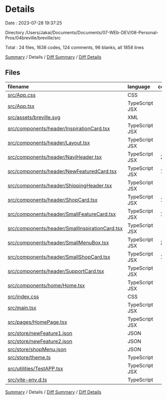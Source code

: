 # Details

Date : 2023-07-28 19:37:25

Directory /Users/Jakai/Documents/Documents/07-WEb-DEV/08-Personal-Pros/04breville/breville/src

Total : 24 files,  1638 codes, 124 comments, 96 blanks, all 1858 lines

[Summary](results.md) / Details / [Diff Summary](diff.md) / [Diff Details](diff-details.md)

## Files
| filename | language | code | comment | blank | total |
| :--- | :--- | ---: | ---: | ---: | ---: |
| [src/App.css](/src/App.css) | CSS | 37 | 0 | 6 | 43 |
| [src/App.tsx](/src/App.tsx) | TypeScript JSX | 10 | 0 | 3 | 13 |
| [src/assets/breville.svg](/src/assets/breville.svg) | XML | 1 | 0 | 0 | 1 |
| [src/components/header/InspirationCard.tsx](/src/components/header/InspirationCard.tsx) | TypeScript JSX | 81 | 0 | 2 | 83 |
| [src/components/header/Layout.tsx](/src/components/header/Layout.tsx) | TypeScript JSX | 99 | 0 | 5 | 104 |
| [src/components/header/NaviHeader.tsx](/src/components/header/NaviHeader.tsx) | TypeScript JSX | 268 | 12 | 12 | 292 |
| [src/components/header/NewFeaturedCard.tsx](/src/components/header/NewFeaturedCard.tsx) | TypeScript JSX | 131 | 0 | 2 | 133 |
| [src/components/header/ShippingHeader.tsx](/src/components/header/ShippingHeader.tsx) | TypeScript JSX | 71 | 1 | 4 | 76 |
| [src/components/header/ShopCard.tsx](/src/components/header/ShopCard.tsx) | TypeScript JSX | 112 | 2 | 7 | 121 |
| [src/components/header/SmallFeatureCard.tsx](/src/components/header/SmallFeatureCard.tsx) | TypeScript JSX | 142 | 1 | 5 | 148 |
| [src/components/header/SmallInspirationCard.tsx](/src/components/header/SmallInspirationCard.tsx) | TypeScript JSX | 91 | 0 | 4 | 95 |
| [src/components/header/SmallMenuBox.tsx](/src/components/header/SmallMenuBox.tsx) | TypeScript JSX | 209 | 0 | 5 | 214 |
| [src/components/header/SmallShopCard.tsx](/src/components/header/SmallShopCard.tsx) | TypeScript JSX | 102 | 0 | 5 | 107 |
| [src/components/header/SupportCard.tsx](/src/components/header/SupportCard.tsx) | TypeScript JSX | 38 | 0 | 2 | 40 |
| [src/components/home/Home.tsx](/src/components/home/Home.tsx) | TypeScript JSX | 8 | 0 | 5 | 13 |
| [src/index.css](/src/index.css) | CSS | 22 | 77 | 3 | 102 |
| [src/main.tsx](/src/main.tsx) | TypeScript JSX | 13 | 0 | 1 | 14 |
| [src/pages/HomePage.tsx](/src/pages/HomePage.tsx) | TypeScript JSX | 10 | 0 | 2 | 12 |
| [src/store/newFeature1.json](/src/store/newFeature1.json) | JSON | 17 | 0 | 5 | 22 |
| [src/store/newFeature2.json](/src/store/newFeature2.json) | JSON | 17 | 0 | 6 | 23 |
| [src/store/shopMenu.json](/src/store/shopMenu.json) | JSON | 96 | 0 | 1 | 97 |
| [src/store/theme.ts](/src/store/theme.ts) | TypeScript | 30 | 0 | 1 | 31 |
| [src/utilities/TestAPP.tsx](/src/utilities/TestAPP.tsx) | TypeScript JSX | 33 | 30 | 9 | 72 |
| [src/vite-env.d.ts](/src/vite-env.d.ts) | TypeScript | 0 | 1 | 1 | 2 |

[Summary](results.md) / Details / [Diff Summary](diff.md) / [Diff Details](diff-details.md)